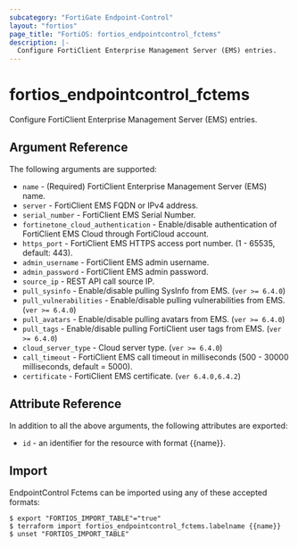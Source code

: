```yaml
---
subcategory: "FortiGate Endpoint-Control"
layout: "fortios"
page_title: "FortiOS: fortios_endpointcontrol_fctems"
description: |-
  Configure FortiClient Enterprise Management Server (EMS) entries.
---
```


# fortios_endpointcontrol_fctems
Configure FortiClient Enterprise Management Server (EMS) entries.

## Argument Reference

The following arguments are supported:

* `name` - (Required) FortiClient Enterprise Management Server (EMS) name.
* `server` - FortiClient EMS FQDN or IPv4 address.
* `serial_number` - FortiClient EMS Serial Number.
* `fortinetone_cloud_authentication` - Enable/disable authentication of FortiClient EMS Cloud through FortiCloud account.
* `https_port` - FortiClient EMS HTTPS access port number. (1 - 65535, default: 443).
* `admin_username` - FortiClient EMS admin username.
* `admin_password` - FortiClient EMS admin password.
* `source_ip` - REST API call source IP.
* `pull_sysinfo` - Enable/disable pulling SysInfo from EMS. (`ver >= 6.4.0`)
* `pull_vulnerabilities` - Enable/disable pulling vulnerabilities from EMS. (`ver >= 6.4.0`)
* `pull_avatars` - Enable/disable pulling avatars from EMS. (`ver >= 6.4.0`)
* `pull_tags` - Enable/disable pulling FortiClient user tags from EMS. (`ver >= 6.4.0`)
* `cloud_server_type` - Cloud server type. (`ver >= 6.4.0`)
* `call_timeout` - FortiClient EMS call timeout in milliseconds (500 - 30000 milliseconds, default = 5000).
* `certificate` - FortiClient EMS certificate. (`ver 6.4.0,6.4.2`)


## Attribute Reference

In addition to all the above arguments, the following attributes are exported:
* `id` - an identifier for the resource with format {{name}}.

## Import

EndpointControl Fctems can be imported using any of these accepted formats:
```
$ export "FORTIOS_IMPORT_TABLE"="true"
$ terraform import fortios_endpointcontrol_fctems.labelname {{name}}
$ unset "FORTIOS_IMPORT_TABLE"
```
